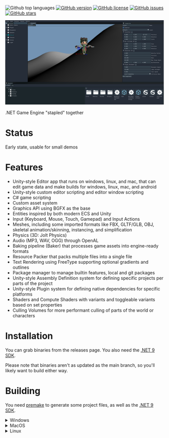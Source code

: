 ![Github top languages](https://img.shields.io/github/languages/top/staple-engine/stapleengine)
[![GitHub version](https://img.shields.io/github/v/release/staple-engine/stapleengine?include_prereleases&style=flat-square)](https://github.com/staple-engine/stapleengine/releases) 
[![GitHub license](https://img.shields.io/github/license/staple-engine/stapleengine?style=flat-square)](https://github.com/staple-engine/stapleengine/blob/main/LICENSE) 
[![GitHub issues](https://img.shields.io/github/issues/staple-engine/stapleengine?style=flat-square)](https://github.com/staple-engine/stapleengine/issues) 
[![GitHub stars](https://img.shields.io/github/stars/staple-engine/stapleengine?style=flat-square)](https://github.com/staple-engine/stapleengine/stargazers) 

![Screenshot of Staple Editor in use](Screenshots/MainSample.png)

.NET Game Engine "stapled" together

# Status

Early state, usable for small demos

# Features

* Unity-style Editor app that runs on windows, linux, and mac, that can edit game data and make builds for windows, linux, mac, and android
* Unity-style custom editor scripting and editor window scripting
* C# game scripting
* Custom asset system
* Graphics API using BGFX as the base
* Entities inspired by both modern ECS and Unity
* Input (Keyboard, Mouse, Touch, Gamepad) and Input Actions
* Meshes, including some imported formats like FBX, GLTF/GLB, OBJ, skeletal animation/skinning, instancing, and simplification
* Physics (3D: Jolt Physics)
* Audio (MP3, WAV, OGG) through OpenAL
* Baking pipeline (Baker) that processes game assets into engine-ready formats
* Resource Packer that packs multiple files into a single file
* Text Rendering using FreeType supporting optional gradients and outlines
* Package manager to manage builtin features, local and git packages
* Unity-style Assembly Definition system for defining specific projects per parts of the project
* Unity-style Plugin system for defining native dependencies for specific platforms
* Shaders and Compute Shaders with variants and toggleable variants based on set properties
* Culling Volumes for more performant culling of parts of the world or characters

# Installation

You can grab binaries from the releases page. You also need the [.NET 9 SDK](https://dotnet.microsoft.com/en-us/download/dotnet/9.0).

Please note that binaries aren't as updated as the main branch, so you'll likely want to build either way.

# Building

You need [premake](https://premake.github.io/) to generate some project files, as well as the [.NET 9 SDK](https://dotnet.microsoft.com/en-us/download/dotnet/9.0).

<details>

<summary>Windows</summary>

You need visual studio 2022.

To compile dependencies, open the visual studio dev terminal, go to the `Dependencies` directory, and run `build_windows`.

After that, you will need to compile the engine, so go to `Engine` and run `build_windows.cmd`.

After building the engine, you must build the tools, so go to `Tools` and run `build_windows.cmd`.

After building the tools, go to the main folder of the repo and run `builddefaultresources.cmd` to prepare the default assets.

</details>

<details>

<summary>MacOS</summary>

You need xcode.

To compile dependencies, go to `Dependencies` and run `build_macos.sh`.

After that, you will need to compile the engine, so go to `Engine` and run `build_macos.sh` and then run `build_backends.sh`.

After that, you will need to compile the tools, so go to `Tools` and run `build_linux.sh` (yes, that's the right file).

After building the tools, go to the main folder of the repo and run `builddefaultresources.sh` to prepare the default assets. Do notice that we can't build windows direct3D shaders in macOS, so you'll be limited to OpenGL, Metal, and Vulkan there.

</details>

<details>

<summary>Linux</summary>

### Required Packages

#### Ubuntu

```bash
sudo apt install premake git build-essential libxi-dev libxinerama-dev libxrandr-dev libxcursor-dev libgl1-mesa-dev libx11-dev libgtk-3-dev cmake clang
```

##### To install .NET

```bash
wget https://dot.net/v1/dotnet-install.sh -O dotnet-install.sh
chmod +x ./dotnet-install.sh
./dotnet-install.sh --version 9.0.301
```

##### Don't forget to add to your shell

```bash
export DOTNET_ROOT=$HOME/.dotnet
export PATH=$PATH:$DOTNET_ROOT:$DOTNET_ROOT/tools
```

#### Arch

```bash
sudo pacman -S premake git base-devel libxi libxinerama libxcursor libx11 gtk3 cmake clang
```

##### To install .NET

```bash
wget https://dot.net/v1/dotnet-install.sh -O dotnet-install.sh
chmod +x ./dotnet-install.sh
./dotnet-install.sh --version 9.0.301
```

##### Don't forget to add to your shell

```bash
export DOTNET_ROOT=$HOME/.dotnet
export PATH=$PATH:$DOTNET_ROOT:$DOTNET_ROOT/tools
```

### Instructions (After required packages)

To compile dependencies, go to `Dependencies` and run `build_linux.sh`.

After that, you will need to compile the engine, so go to `Engine` and run `build_linux.sh` and then run `build_backends.sh`.

Optionally, run `make_linux_menu_entry.sh` which should add an entry on your DE's start menu in the Development category

After that, you will need to compile the tools, so go to `Tools` and run `build_linux.sh`.

After building the tools, go to the main folder of the repo and run `builddefaultresources.sh` to prepare the default assts. Do notice that we can't build windows direct3D shaders in linux, so you'll be limited to OpenGL, Metal, and Vulkan there.
</details>
